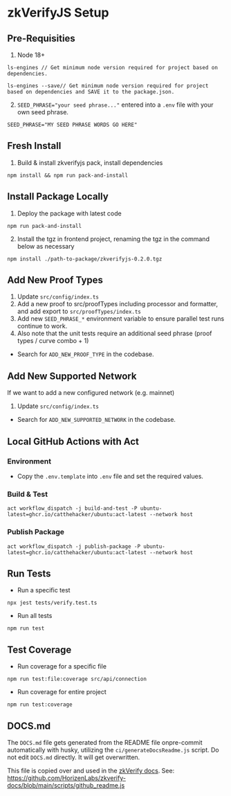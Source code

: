 # zkVerifyJS Setup

## Pre-Requisities

1. Node 18+

```shell
ls-engines // Get minimum node version required for project based on dependencies.
```

```shell
ls-engines --save// Get minimum node version required for project based on dependencies and SAVE it to the package.json.
```

2. `SEED_PHRASE="your seed phrase..."` entered into a `.env` file with your own seed phrase.

```dotenv
SEED_PHRASE="MY SEED PHRASE WORDS GO HERE"
```

## Fresh Install

1. Build & install zkverifyjs pack, install dependencies

```shell
npm install && npm run pack-and-install
```

## Install Package Locally 

1. Deploy the package with latest code

```shell
npm run pack-and-install
```

2. Install the tgz in frontend project, renaming the tgz in the command below as necessary

```shell
npm install ./path-to-package/zkverifyjs-0.2.0.tgz
```

## Add New Proof Types

1. Update `src/config/index.ts`
2. Add a new proof to src/proofTypes including processor and formatter, and add export to `src/proofTypes/index.ts`
3. Add new `SEED_PHRASE_*` environment variable to ensure parallel test runs continue to work.  
4. Also note that the unit tests require an additional seed phrase (proof types / curve combo + 1)

- Search for `ADD_NEW_PROOF_TYPE` in the codebase.

## Add New Supported Network

If we want to add a new configured network (e.g. mainnet)

1. Update `src/config/index.ts`

- Search for `ADD_NEW_SUPPORTED_NETWORK` in the codebase.

## Local GitHub Actions with Act

### Environment 

- Copy the `.env.template` into `.env` file and set the required values.

### Build & Test

```shell
act workflow_dispatch -j build-and-test -P ubuntu-latest=ghcr.io/catthehacker/ubuntu:act-latest --network host
```

### Publish Package

```shell
act workflow_dispatch -j publish-package -P ubuntu-latest=ghcr.io/catthehacker/ubuntu:act-latest --network host
```

## Run Tests

- Run a specific test
```shell
npx jest tests/verify.test.ts  
```

- Run all tests
```shell
npm run test
```

## Test Coverage

- Run coverage for a specific file
```shell
npm run test:file:coverage src/api/connection  
```

- Run coverage for entire project
```shell
npm run test:coverage
```

## DOCS.md
The `DOCS.md` file gets generated from the README file onpre-commit automatically with husky, utilizing the `ci/generateDocsReadme.js` script. Do not edit `DOCS.md` directly. It will get overwritten.

This file is copied over and used in the [zkVerify docs](https://github.com/HorizenLabs/zkverify-docs). See: https://github.com/HorizenLabs/zkverify-docs/blob/main/scripts/github_readme.js